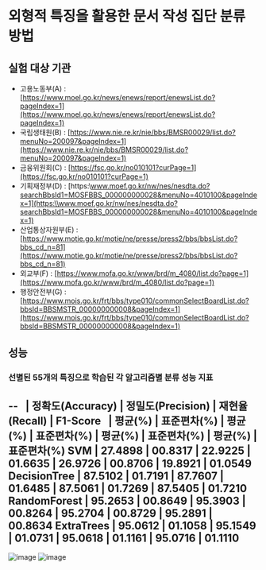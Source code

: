 # 외형적 특징을 활용한 문서 작성 집단 분류 방법

## 실험 대상 기관 

* 고용노동부(A) : [https://www.moel.go.kr/news/enews/report/enewsList.do?pageIndex=1](https://www.moel.go.kr/news/enews/report/enewsList.do?pageIndex=1)
* 국립생태원(B) : [https://www.nie.re.kr/nie/bbs/BMSR00029/list.do?menuNo=200097&pageIndex=1](https://www.nie.re.kr/nie/bbs/BMSR00029/list.do?menuNo=200097&pageIndex=1)
* 금융위원회(C) : [https://fsc.go.kr/no010101?curPage=1](https://fsc.go.kr/no010101?curPage=1)
* 기획재정부(D) : [https:\\www.moef.go.kr/nw/nes/nesdta.do?searchBbsId1=MOSFBBS_000000000028&menuNo=4010100&pageIndex=1](https:\\www.moef.go.kr/nw/nes/nesdta.do?searchBbsId1=MOSFBBS_000000000028&menuNo=4010100&pageIndex=1)
* 산업통상자원부(E) : [https://www.motie.go.kr/motie/ne/presse/press2/bbs/bbsList.do?bbs_cd_n=81](https://www.motie.go.kr/motie/ne/presse/press2/bbs/bbsList.do?bbs_cd_n=81) 
* 외교부(F) : [https://www.mofa.go.kr/www/brd/m_4080/list.do?page=1](https://www.mofa.go.kr/www/brd/m_4080/list.do?page=1)
* 행정안전부(G) : [https://www.mois.go.kr/frt/bbs/type010/commonSelectBoardList.do?bbsId=BBSMSTR_000000000008&pageIndex=1](https://www.mois.go.kr/frt/bbs/type010/commonSelectBoardList.do?bbsId=BBSMSTR_000000000008&pageIndex=1)

## 성능 

### 선별된 55개의 특징으로 학습된 각 알고리즘별 분류 성능 지표

--
  | 정확도(Accuracy) | 정밀도(Precision) | 재현율(Recall) | F1-Score
  | 평균(%) | 표준편차(%) | 평균(%) | 표준편차(%) | 평균(%) | 표준편차(%) | 평균(%) | 표준편차(%)
SVM | 27.4898 | 00.8317 | 22.9225 | 01.6635 | 26.9726 | 00.8706 | 19.8921 | 01.0549
DecisionTree | 87.5102 | 01.7191 | 87.7607 | 01.6485 | 87.5061 | 01.7269 | 87.5405 | 01.7210
RandomForest | 95.2653 | 00.8649 | 95.3903 | 00.8264 | 95.2704 | 00.8729 | 95.2891 | 00.8634
ExtraTrees | 95.0612 | 01.1058 | 95.1549 | 01.0731 | 95.0618 | 01.1161 | 95.0716 | 01.1110
--

![image](https://user-images.githubusercontent.com/46625602/199924398-4cc731c9-cdf8-4fb3-93bf-78586b83b02e.png)
![image](https://user-images.githubusercontent.com/46625602/199923856-474b5625-34bd-4369-9ae9-01712ab5946d.png)
